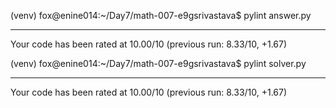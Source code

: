 (venv) fox@enine014:~/Day7/math-007-e9gsrivastava$ pylint answer.py 

-------------------------------------------------------------------
Your code has been rated at 10.00/10 (previous run: 8.33/10, +1.67)

(venv) fox@enine014:~/Day7/math-007-e9gsrivastava$ pylint solver.py

-------------------------------------------------------------------
Your code has been rated at 10.00/10 (previous run: 8.33/10, +1.67)

